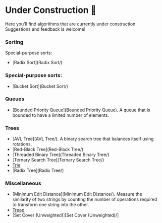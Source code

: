 # Under Construction :construction:

Here you'll find algorithms that are currently under construction. Suggestions and feedback is welcome!

### Sorting

Special-purpose sorts:
 - [Radix Sort](Radix Sort/)

### Special-purpose sorts:

- [Bucket Sort](Bucket Sort/)

### Queues

- [Bounded Priority Queue](Bounded Priority Queue). A queue that is bounded to have a limited number of elements.

### Trees

- [AVL Tree](AVL Tree/). A binary search tree that balances itself using rotations.
- [Red-Black Tree](Red-Black Tree/)
- [Threaded Binary Tree](Threaded Binary Tree/)
- [Ternary Search Tree](Ternary Search Tree/)
- [Trie](Trie/)
- [Radix Tree](Radix Tree/)

### Miscellaneous

- [Minimum Edit Distance](Minimum Edit Distance/). Measure the similarity of two strings by counting the number of operations required to transform one string into the other.
- [Treap](Treap/)
- [Set Cover (Unweighted)][Set Cover (Unweighted)/]
